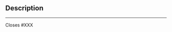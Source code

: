 ## Description

<!-- Add a description of the changes that this PR introduces and the files that
are the most critical to review.
-->

----

Closes #XXX

<!--
< < < < < < < < < < < < < < < < < < < < < < < < < < < < < < < < < ☺
v                               ✰  Thanks for creating a PR! ✰
v    Before smashing the submit button please review the checkboxes.
v    If a checkbox is n/a - please still include it but + a little note why
☺ > > > > > > > > > > > > > > > > > > > > > > > > > > > > > > > > >

**All** items are required. Please add a note to the item if the item is not applicable and
please add links to any relevant follow up issues.

PR review checkboxes:

I have...

- [ ] added a relevant changelog entry to the `Unreleased` section in `CHANGELOG.md`
- [ ] included the correct
      [type prefix](https://github.com/commitizen/conventional-commit-types/blob/v3.0.0/index.json)
      in the PR title
- [ ] targeted the correct branch
      (see [PR Targeting](https://github.com/black/black/blob/main/CONTRIBUTING.md#pr-targeting))
- [ ] provided a link in the PR description to the relevant issue or specification
- [ ] reviewed "Files changed" and left comments if necessary
- [ ] confirmed all required CI checks have passed

Code maintenance:

I have...

- [ ] written unit and integration [tests](https://github.com/black/black/blob/main/CONTRIBUTING.md#testing)
- [ ] added relevant [`godoc`](https://go.dev/blog/godoc) and [code comments](https://blog.jbowen.dev/2019/09/the-magic-of-go-comments/).
- [ ] updated relevant documentation (`docs/`) or specification (`x/<module>/spec/`)

______

### Reviewers Checklist

**All** items are required.
Please add a note if the item is not applicable
and please add your handle next to the items reviewed
if you only reviewed selected items.

I have...

- [ ] confirmed the correct
      [type prefix](https://github.com/commitizen/conventional-commit-types/blob/v3.0.0/index.json)
      in the PR title
- [ ] confirmed all author checklist items have been addressed
- [ ] confirmed that this PR does not change production code

-->